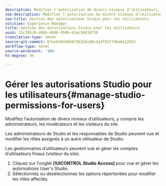```yaml
---
description: Modifiez l’autorisation de divers niveaux d’utilisateurs, y compris les administrateurs, les modérateurs et les visiteurs du site.
seo-description: Modifiez l’autorisation de divers niveaux d’utilisateurs, y compris les administrateurs, les modérateurs et les visiteurs du site.
seo-title: Gestion des autorisations Studio pour les utilisateurs
solution: Experience Manager
title: Gestion des autorisations Studio pour les utilisateurs
uuid: 15c395c8-a9bb-4b0b-9586-61ac36810730
translation-type: tm+mt
source-git-commit: 67aeb3de964473b326c88c3a3f81ff48a6a12652
workflow-type: tm+mt
source-wordcount: '104'
ht-degree: 0%

---
```



# Gérer les autorisations Studio pour les utilisateurs{#manage-studio-permissions-for-users}

Modifiez l’autorisation de divers niveaux d’utilisateurs, y compris les administrateurs, les modérateurs et les visiteurs du site.

Les administrateurs de Studio et les responsables de Studio peuvent vue et modifier les rôles assignés à un autre utilisateur de Studio.

Les gestionnaires d’utilisateurs peuvent vue et gérer les comptes d’utilisateurs finaux (visiteur du site).

1. Cliquez sur l&#39;onglet **[!UICONTROL Studio Access]** pour vue et gérer les autorisations User&#39;s Studio.
1. Sélectionnez ou désélectionnez les options répertoriées pour modifier les rôles affectés.
